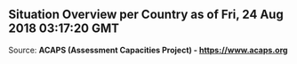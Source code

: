 ## Situation Overview per Country as of Fri, 24 Aug 2018 03:17:20 GMT

Source: **ACAPS (Assessment Capacities Project) - https://www.acaps.org**